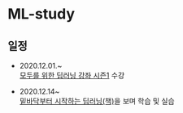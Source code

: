 # ML-study

## 일정

- 2020.12.01.~   
[모두를 위한 딥러닝 강좌 시즌1](https://www.youtube.com/playlist?list=PLlMkM4tgfjnLSOjrEJN31gZATbcj_MpUm) 수강  

- 2020.12.14~  
[밑바닥부터 시작하는 딥러닝(책)](https://www.hanbit.co.kr/store/books/look.php?p_code=B8475831198)을 보며 학습 및 실습